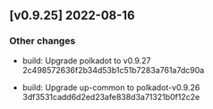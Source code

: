 <!-- bureaucrate goes here -->
## [v0.9.25] 2022-08-16

### Other changes

- build: Upgrade polkadot to v0.9.27 2c498572636f2b34d53b1c51b7283a761a7dc90a

- build: Upgrade up-common to polkadot-v0.9.26 3df3531cadd6d2ed23afe838d3a71321b0f12c2e